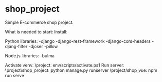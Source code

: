 # shop_project
Simple E-commerce shop project. 

What is needed to start:
Install:

  Python libraries:
    -django
    -django-rest-framework
    -django-cors-headers
    -djang-filter
    -djoser
    -pillow

  Node.js libraries:
    -bulma
    
Activate venv: \project: env/scripts/activate.ps1
Run server: \project\shop_project: python manage.py runserver
\project/shop_vue: npm run serve
